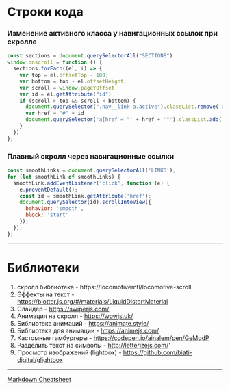 # Строки кода
### Изменение активного класса у навигационных ссылок при скролле
  ```javascript
  const sections = document.querySelectorAll("SECTIONS") 
  window.onscroll = function () {
    sections.forEach((el, i) => {
      var top = el.offsetTop - 100;
      var bottom = top + el.offsetHeight;
      var scroll = window.pageYOffset
      var id = el.getAttribute("id")
      if (scroll > top && scroll < bottom) {
        document.querySelector(".nav__link a.active").classList.remove('active')
        var href = "#" + id
        document.querySelector('a[href = "' + href + '"').classList.add('active')
      }
    })
  };
  ```
  
### Плавный скролл через навигационные ссылки

```javascript
const smoothLinks = document.querySelectorAll('LINKS');
for (let smoothLink of smoothLinks) {
  smoothLink.addEventListener('click', function (e) {
    e.preventDefault();
    const id = smoothLink.getAttribute('href');
    document.querySelector(id).scrollIntoView({
      behavior: 'smooth',
      block: 'start'
    });
  });
};
````
---
# Библиотеки
1. скролл библиотека - https://locomotivemtl/locomotive-scroll
2. Эффекты на текст - https://blotter.js.org/#/materials/LiquidDistortMaterial
3. Слайдер - https://swiperjs.com/
4. Анимация на скролл - https://wowjs.uk/
5. Библиотека анимаций - https://animate.style/ 
6. Библиотека для анимации - https://animejs.com/
7. Кастомные гамбургеры - https://codepen.io/ainalem/pen/GeMqdP
8. Разделить текст на символы - http://letterizejs.com/'
9. Просмотр изображений (lightbox) - https://github.com/biati-digital/glightbox
---
[Markdown Cheatsheet](https://github.com/adam-p/markdown-here/wiki/Markdown-Cheatsheet)
